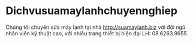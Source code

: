 Dichvusuamaylanhchuyennghiep
============================

Chúng tôi chuyên sửa máy lạnh tại nhà http://suamaylanh.biz với đội ngũ nhân viên kỹ thuật cao, với nhiều trang thiết bị hiện đại LH: 08.6263.9955 
